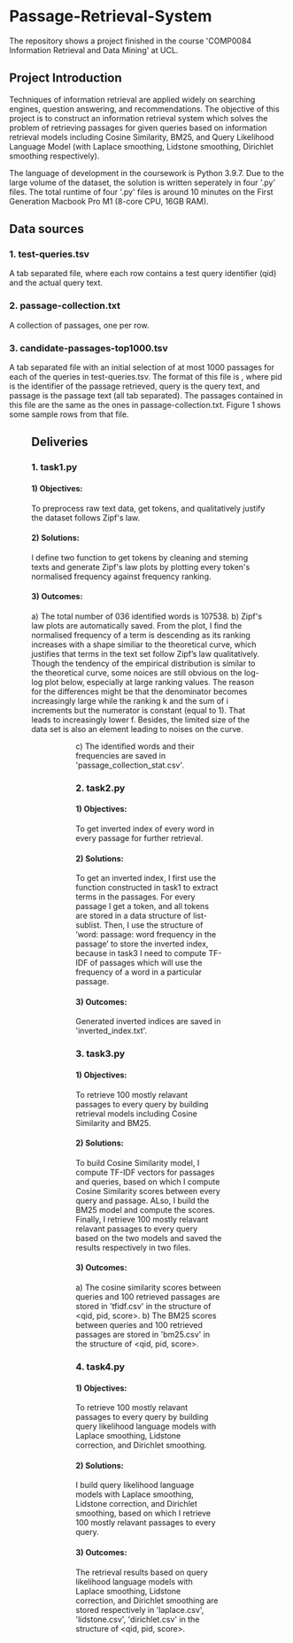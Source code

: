 # Passage-Retrieval-System
The repository shows a project finished in the course 'COMP0084 Information Retrieval and Data Mining' at UCL. 

## Project Introduction 

Techniques of information retrieval are applied widely on searching engines, question answering, and recommendations. The objective of this project is to construct an information retrieval system which solves the problem of retrieving passages for given queries based on information retrieval models including Cosine Similarity, BM25, and Query Likelihood Language Model (with Laplace smoothing, Lidstone smoothing, Dirichlet smoothing respectively).

The language of development in the coursework is Python 3.9.7. Due to the large volume of the dataset, the solution is written seperately in four '.py' files. The total runtime of four '.py' files is around 10 minutes on the First Generation Macbook Pro M1 (8-core CPU, 16GB RAM).

## Data sources
### 1. test-queries.tsv
A tab separated file, where each row contains a test query identifier (qid) and the actual query text.

### 2. passage-collection.txt
A collection of passages, one per row.

### 3. candidate-passages-top1000.tsv
A tab separated file with an initial selection of at most 1000 passages for each of the queries in test-queries.tsv. The format of this file is <qid pid query passage>, where pid is the identifier of the passage retrieved, query is the query text, and passage is the passage text (all tab separated). The passages contained in this file are the same as the ones in passage-collection.txt. Figure 1 shows some sample rows from that file.

<Figure 1: Sample rows from the candidate-passages-top1000.tsv file.>


## Deliveries

### 1. task1.py

#### 1) Objectives: 
To preprocess raw text data, get tokens, and qualitatively justify the dataset follows Zipf's law.

#### 2) Solutions: 
I define two function to get tokens by cleaning and steming texts and generate Zipf's law plots by plotting every token's normalised frequency against frequency ranking.

#### 3) Outcomes: 
a) The total number of 036 identified words is 107538.
b) Zipf's law plots are automatically saved. From the plot, I find the normalised frequency of a term is descending as its ranking increases with a shape similiar to the theoretical curve, which justifies that terms in the text set follow Zipf’s law qualitatively. Though the tendency of the empirical distribution is similar to the theoretical curve, some noices are still obvious on the log-log plot below, especially at large ranking values. The reason for the differences might be that the denominator becomes increasingly large while the ranking k and the sum of i increments but the numerator is constant (equal to 1). That leads to increasingly lower f. Besides, the limited size of the data set is also an element leading to noises on the curve.

<Figure 2: Term frequency ranking compared to Zipf's curve>

<Figure 3: Term frequency ranking compared to Zipf's curve (log)>

c) The identified words and their frequencies are saved in 'passage_collection_stat.csv'.

### 2. task2.py

#### 1) Objectives: 
To get inverted index of every word in every passage for further retrieval.

#### 2) Solutions: 
To get an inverted index, I first use the function constructed in task1 to extract terms in the passages. 
For every passage I get a token, and all tokens are stored in a data structure of list-sublist. 
Then, I use the structure of ’word: passage: word frequency in the passage’ to store the inverted index, because in task3 I need to compute TF-IDF of passages which will use the frequency of a word in a particular passage.

#### 3) Outcomes: 
Generated inverted indices are saved in 'inverted_index.txt'.

### 3. task3.py

#### 1) Objectives: 
To retrieve 100 mostly relavant passages to every query by building retrieval models including Cosine Similarity and BM25. 

#### 2) Solutions: 
To build Cosine Similarity model, I compute TF-IDF vectors for passages and queries, based on which I compute Cosine Similarity scores between every query and passage. 
ALso, I build the BM25 model and compute the scores. 
Finally, I retrieve 100 mostly relavant relavant passages to every query based on the two models and saved the results respectively in two files.

#### 3) Outcomes: 
a) The cosine similarity scores between queries and 100 retrieved passages are stored in 'tfidf.csv' in the structure of <qid, pid, score>.
b) The BM25 scores between queries and 100 retrieved passages are stored in 'bm25.csv' in the structure of <qid, pid, score>.

### 4. task4.py

#### 1) Objectives: 
To retrieve 100 mostly relavant passages to every query by building query likelihood language models with Laplace smoothing, Lidstone correction, and Dirichlet smoothing.

#### 2) Solutions: 
I build query likelihood language models with Laplace smoothing, Lidstone correction, and Dirichlet smoothing, based on which I retrieve 100 mostly relavant passages to every query.

#### 3) Outcomes: 
The retrieval results based on query likelihood language models with Laplace smoothing, Lidstone correction, and Dirichlet smoothing are stored respectively in 'laplace.csv', 'lidstone.csv', 'dirichlet.csv' in the structure of <qid, pid, score>.
